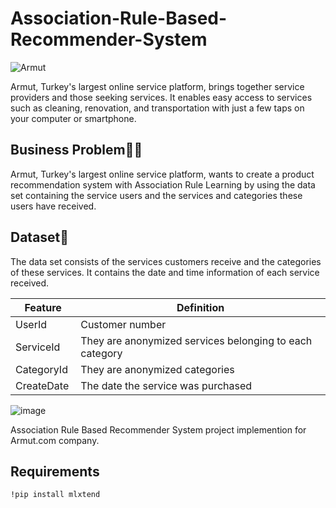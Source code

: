 # Association-Rule-Based-Recommender-System


![Armut](https://user-images.githubusercontent.com/84645968/217642487-de13b7cd-2fa8-4759-9dc1-af6a31877e8e.png)

Armut, Turkey's largest online service platform, brings together service providers and those seeking services. It enables easy access to services such as cleaning, renovation, and transportation with just a few taps on your computer or smartphone.

## Business Problem👩‍💻
Armut, Turkey's largest online service platform, wants to create a product recommendation system with Association Rule Learning by using the data set containing the service users and the services and categories these users have received.

## Dataset📑
The data set consists of the services customers receive and the categories of these services. It contains the date and time information of each service received.

| Feature | Definition |
| --- | --- |
| UserId | Customer number |
| ServiceId | They are anonymized services belonging to each category |
| CategoryId | They are anonymized categories |
| CreateDate | The date the service was purchased|


![image](https://github.com/oktaydoganyildiz/Customer-Segmentation-with-RFM/assets/70387935/1b3227cd-509e-4afc-83d4-0a9e4553f646)

Association Rule Based Recommender System project implemention for Armut.com company.
## Requirements

```
!pip install mlxtend
